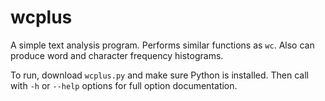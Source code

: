 # wcplus
A simple text analysis program. Performs similar functions as `wc`. Also can produce word and character frequency histograms.

To run, download `wcplus.py` and make sure Python is installed. Then call with `-h` or `--help` options for full option documentation.